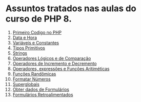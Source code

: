 <h1>Assuntos tratados nas aulas do curso de PHP 8.</h1>
<ol>
  <li><a href="https://github.com/Ricardo93santos/CursoPHP/tree/main/Aulas/aula000-primeiro-codigo-no-php">Primeiro Codigo no PHP</a></li>
  <li><a href="https://github.com/Ricardo93santos/CursoPHP/tree/main/Aulas/aula001-data-e-hora">Data e Hora</a></li>
  <li><a href="https://github.com/Ricardo93santos/CursoPHP/tree/main/Aulas/aula002-variaveis-e-constantes">Variáveis e Constantes</a></li>
  <li><a href="https://github.com/Ricardo93santos/CursoPHP/tree/main/Aulas/aula003-tipos-primitivos">Tipos Primitivos</a></li>
  <li><a href="https://github.com/Ricardo93santos/CursoPHP/tree/main/Aulas/aula004-strings">Strings</a></li>
  <li><a href="https://github.com/Ricardo93santos/CursoPHP/tree/main/Aulas/aula005-operadores-logicos-e-comparacao">Operadores Lógicos e de Comparação</a></li>
  <li><a href="https://github.com/Ricardo93santos/CursoPHP/tree/main/Aulas/aula006-operadores-incremento-decremento">Operadores de Incremento e Decremento</a></li>
  <li><a href="https://github.com/Ricardo93santos/CursoPHP/tree/main/Aulas/aula007-operadore-expressoes-funcoes-aritmeticas">Operadores, expressões e Funções Aritiméticas</a></li>
  <li><a href="https://github.com/Ricardo93santos/CursoPHP/tree/main/Aulas/aula008-funcoes-randomicas">Funções Randômicas</a></li>
  <li><a href="https://github.com/Ricardo93santos/CursoPHP/tree/main/Aulas/aula009-formatar-numeros">Formatar Números</a></li>
  <li><a href="https://github.com/Ricardo93santos/CursoPHP/tree/main/Aulas/aula010-superglobais">Superglobais</a></li>
  <li><a href="https://github.com/Ricardo93santos/CursoPHP/tree/main/Aulas/aula011-obter-dados-de-formularios">Obter dados de Formulários</a></li>
  <li><a href="https://github.com/Ricardo93santos/CursoPHP/tree/main/Aulas/aula012-formulario-retroalimentado">Formulários Retroalimentados</a></li>
</ol>